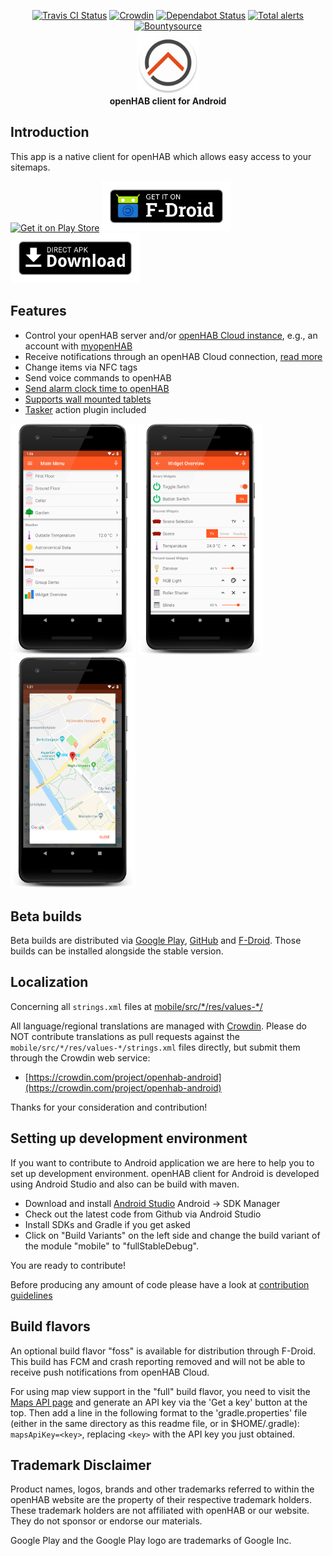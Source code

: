 <p align="center">
    <a href="https://travis-ci.org/openhab/openhab-android"><img alt="Travis CI Status" src="https://travis-ci.org/openhab/openhab-android.svg?branch=master"></a>
    <a href="https://crowdin.com/project/openhab-android"><img alt="Crowdin" src="https://d322cqt584bo4o.cloudfront.net/openhab-android/localized.svg"></a>
    <a href="https://dependabot.com"><img alt="Dependabot Status" src="https://api.dependabot.com/badges/status?host=github&repo=openhab/openhab-android"></a>
    <a href="https://lgtm.com/projects/g/openhab/openhab-android/alerts/"><img alt="Total alerts" src="https://img.shields.io/lgtm/alerts/g/openhab/openhab-android.svg?logo=lgtm&logoWidth=18"></a>
    <a href="https://www.bountysource.com/teams/openhab/issues?tracker_ids=968858"><img alt="Bountysource" src="https://www.bountysource.com/badge/tracker?tracker_id=968858"></a>
    <br>
    <img alt="Logo" src="fastlane/metadata/android/en-US/images/icon.png" width="100">
    <br>
    <b>openHAB client for Android</b>
</p>

## Introduction

This app is a native client for openHAB which allows easy access to your sitemaps.

<a href="https://play.google.com/store/apps/details?id=org.openhab.habdroid"><img src="https://play.google.com/intl/en_us/badges/images/generic/en_badge_web_generic.png" alt="Get it on Play Store" height="80"></a>
<a href="https://f-droid.org/app/org.openhab.habdroid"><img src="docs/images/get-it-on-fdroid.png" alt="Get it on F-Droid" height="80"></a>
<a href="https://github.com/openhab/openhab-android/releases"><img src="assets/direct-apk-download.png" alt="Get it on GitHub" height="80"></a>

## Features
* Control your openHAB server and/or [openHAB Cloud instance](https://github.com/openhab/openhab-cloud), e.g., an account with [myopenHAB](http://www.myopenhab.org/)
* Receive notifications through an openHAB Cloud connection, [read more](https://www.openhab.org/docs/configuration/actions.html#cloud-notification-actions)
* Change items via NFC tags
* Send voice commands to openHAB
* [Send alarm clock time to openHAB](https://www.openhab.org/docs/apps/android.html#alarm-clock)
* [Supports wall mounted tablets](https://www.openhab.org/docs/apps/android.html#permanent-deployment)
* [Tasker](https://play.google.com/store/apps/details?id=net.dinglisch.android.taskerm) action plugin included

<img src="docs/images/main-menu.png" alt="Demo Overview" width=200px> <img src="docs/images/widget-overview.png" alt="Widget Overview" width=200px> <img src="docs/images/maps.png" alt="Google Maps Widget" width=200px>

## Beta builds

Beta builds are distributed via [Google Play](https://play.google.com/store/apps/details?id=org.openhab.habdroid.beta), [GitHub](https://github.com/openhab/openhab-android/releases) and [F-Droid](https://f-droid.org/packages/org.openhab.habdroid.beta). Those builds can be installed alongside the stable version.

## Localization

Concerning all `strings.xml` files at [mobile/src/\*/res/values-\*/](mobile/src/main/res/)

All language/regional translations are managed with [Crowdin](https://crowdin.com/).
Please do NOT contribute translations as pull requests against the `mobile/src/*/res/values-*/strings.xml` files directly, but submit them through the Crowdin web service:

- [https://crowdin.com/project/openhab-android](https://crowdin.com/project/openhab-android)

Thanks for your consideration and contribution!

## Setting up development environment

If you want to contribute to Android application we are here to help you to set up development environment. openHAB client for Android is developed using Android Studio and also can be build with maven.

- Download and install [Android Studio](https://developer.android.com/sdk/installing/studio.html) Android -> SDK Manager
- Check out the latest code from Github via Android Studio
- Install SDKs and Gradle if you get asked
- Click on "Build Variants" on the left side and change the build variant of the module "mobile" to "fullStableDebug".

You are ready to contribute!

Before producing any amount of code please have a look at [contribution guidelines](CONTRIBUTING.md)

## Build flavors

An optional build flavor "foss" is available for distribution through F-Droid. This build has FCM and crash reporting removed and will not be able to receive push notifications from openHAB Cloud.

For using map view support in the "full" build flavor, you need to visit the [Maps API page](https://developers.google.com/maps/android) and generate an API key via the 'Get a key' button at the top. Then add a line in the following format to the 'gradle.properties' file (either in the same directory as this readme file, or in $HOME/.gradle): `mapsApiKey=<key>`, replacing `<key>` with the API key you just obtained.

## Trademark Disclaimer

Product names, logos, brands and other trademarks referred to within the openHAB website are the property of their respective trademark holders. These trademark holders are not affiliated with openHAB or our website. They do not sponsor or endorse our materials.

Google Play and the Google Play logo are trademarks of Google Inc.
